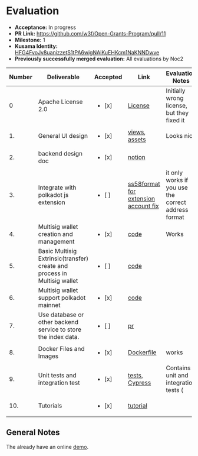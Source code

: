 # Evaluation

* **Acceptance:** In progress
* **PR Link:** https://github.com/w3f/Open-Grants-Program/pull/11
* **Milestone:** 1
* **Kusama Identity:** [HFG4FvoJv8uanizzetS1tPA6wigNAiKuEHKcm1NaKNNDwve](https://polkascan.io/pre/kusama/account/HFG4FvoJv8uanizzetS1tPA6wigNAiKuEHKcm1NaKNNDwve)
* **Previously successfully merged evaluation:** All evaluations by Noc2

| Number | Deliverable | Accepted | Link | Evaluation Notes |
| ------------- | ------------- | ------------- | ------------- |------------- |
| 0 |  Apache License 2.0 | <ul><li>[x] </li></ul> | [License](https://github.com/itering/subscan-multisig-ui/commit/08bae220f0bf46c2f6375bcb912273a7f1d95a5b) |  Initially wrong license, but they fixed it |
| 1. | General UI design |<ul><li>[x] </li></ul>| [views](https://github.com/itering/subscan-multisig-ui/tree/main/src/views), [assets](https://github.com/itering/subscan-multisig-ui/tree/main/src/assets) | Looks nice
| 2. | backend design doc |<ul><li>[x] </li></ul>| [notion](https://www.notion.so/backend-doc-e7b4f79ede7b4d9cb39a52769c2aab2d) |
| 3. | Integrate with polkadot js extension |<ul><li>[ ] </li></ul>| [ss58format for extension account fix](https://github.com/itering/subscan-multisig-ui/commit/2aa5f4c9a1f26fd2da763eef406bdd66157d326f) | it only works if you use the correct address format
| 4. | Multisig wallet creation and management |<ul><li>[x] </li></ul>| [code](https://github.com/itering/subscan-multisig-ui) | Works
| 5. | Basic Multisig Extrinsic(transfer) create and process in Multisig wallet |<ul><li>[ ] </li></ul>| [code](https://github.com/itering/subscan-multisig-ui) |
| 6. | Multisig wallet support polkadot mainnet |<ul><li>[x] </li></ul>| [code](https://github.com/itering/subscan-multisig-ui) |
| 7. | Use database or other backend service to store the index data.|<ul><li>[ ] </li></ul>| [pr](https://github.com/itering/subscan-multisig-ui/commit/30f83b4a4d9f0f060c46db103cee3125e8f0e487) |
| 8. | Docker Files and Images |<ul><li>[x] </li></ul>| [Dockerfile](https://github.com/itering/subscan-multisig-ui/blob/main/Dockerfile) | works
| 9. | Unit tests and integration test |<ul><li>[x] </li></ul>| [tests](https://github.com/itering/subscan-multisig-ui/tree/main/tests), [Cypress](https://github.com/itering/subscan-multisig-ui/tree/main/cypress) | Contains unit and integration tests (
| 10. | Tutorials |<ul><li>[x] </li></ul>| [tutorial](https://github.com/itering/subscan-multisig-ui#tutorial) |

## General Notes

The already have an online [demo](https://multisig.subscan.io.l2me.com/). 
